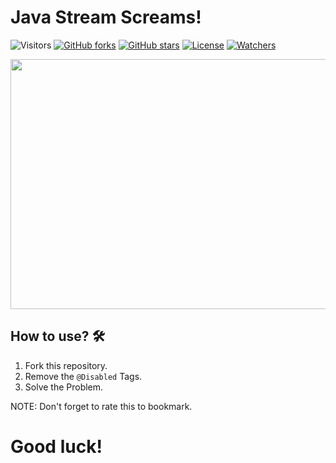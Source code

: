 #  Java Stream Screams!

![Visitors](https://komarev.com/ghpvc/?username=ahrwn&label=Visitors&color=blue&style=plastic)
[![GitHub forks](https://img.shields.io/github/forks/ZahidFKhan/Streams-API-Practices?logo=github)](https://github.com/ZahidFKhan/Streams-API-Practices)
[![GitHub stars](https://img.shields.io/github/stars/ZahidFKhan/Streams-API-Practices?logo=github)](https://github.com/ZahidFKhan/Streams-API-Practices)
[![License](https://img.shields.io/badge/License-Apache%202.0-blue.svg)](https://opensource.org/licenses/Apache-2.0)
[![Watchers](https://img.shields.io/github/watchers/ZahidFKhan/Streams-API-Practices?color=blue)]()

<img src="https://i.giphy.com/1khStZaArE0NeKetsX.webp" height="400" width="1000"/>

## How to use? 🛠️

1. Fork this repository.
2. Remove the `@Disabled` Tags.
3. Solve the Problem.

NOTE: Don't forget to rate this to bookmark.

# Good luck!
